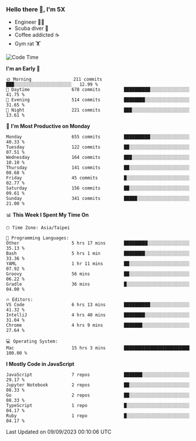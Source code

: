 ### Hello there 👋, I'm 5X

* Engineer 👨‍💻
* Scuba diver 🤿
* Coffee addicted ☕️
* Gym rat 🏋️

<!--START_SECTION:waka-->
![Code Time](http://img.shields.io/badge/Code%20Time-514%20hrs%2038%20mins-blue)

**I'm an Early 🐤** 

```text
🌞 Morning                211 commits         ███░░░░░░░░░░░░░░░░░░░░░░   12.99 % 
🌆 Daytime                678 commits         ██████████░░░░░░░░░░░░░░░   41.75 % 
🌃 Evening                514 commits         ████████░░░░░░░░░░░░░░░░░   31.65 % 
🌙 Night                  221 commits         ███░░░░░░░░░░░░░░░░░░░░░░   13.61 % 
```
📅 **I'm Most Productive on Monday** 

```text
Monday                   655 commits         ██████████░░░░░░░░░░░░░░░   40.33 % 
Tuesday                  122 commits         ██░░░░░░░░░░░░░░░░░░░░░░░   07.51 % 
Wednesday                164 commits         ███░░░░░░░░░░░░░░░░░░░░░░   10.10 % 
Thursday                 141 commits         ██░░░░░░░░░░░░░░░░░░░░░░░   08.68 % 
Friday                   45 commits          █░░░░░░░░░░░░░░░░░░░░░░░░   02.77 % 
Saturday                 156 commits         ██░░░░░░░░░░░░░░░░░░░░░░░   09.61 % 
Sunday                   341 commits         █████░░░░░░░░░░░░░░░░░░░░   21.00 % 
```


📊 **This Week I Spent My Time On** 

```text
🕑︎ Time Zone: Asia/Taipei

💬 Programming Languages: 
Other                    5 hrs 17 mins       █████████░░░░░░░░░░░░░░░░   35.13 % 
Bash                     5 hrs 1 min         ████████░░░░░░░░░░░░░░░░░   33.36 % 
YAML                     1 hr 11 mins        ██░░░░░░░░░░░░░░░░░░░░░░░   07.92 % 
Groovy                   56 mins             ██░░░░░░░░░░░░░░░░░░░░░░░   06.22 % 
Gradle                   36 mins             █░░░░░░░░░░░░░░░░░░░░░░░░   04.00 % 

🔥 Editors: 
VS Code                  6 hrs 13 mins       ██████████░░░░░░░░░░░░░░░   41.32 % 
IntelliJ                 4 hrs 40 mins       ████████░░░░░░░░░░░░░░░░░   31.04 % 
Chrome                   4 hrs 9 mins        ███████░░░░░░░░░░░░░░░░░░   27.64 % 

💻 Operating System: 
Mac                      15 hrs 3 mins       █████████████████████████   100.00 % 
```

**I Mostly Code in JavaScript** 

```text
JavaScript               7 repos             ███████░░░░░░░░░░░░░░░░░░   29.17 % 
Jupyter Notebook         2 repos             ██░░░░░░░░░░░░░░░░░░░░░░░   08.33 % 
Go                       2 repos             ██░░░░░░░░░░░░░░░░░░░░░░░   08.33 % 
TypeScript               1 repo              █░░░░░░░░░░░░░░░░░░░░░░░░   04.17 % 
Ruby                     1 repo              █░░░░░░░░░░░░░░░░░░░░░░░░   04.17 % 
```




 Last Updated on 09/09/2023 00:10:06 UTC
<!--END_SECTION:waka-->
